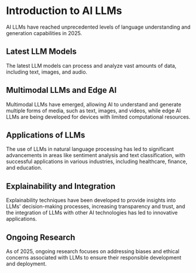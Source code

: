 # Introduction to AI LLMs
AI LLMs have reached unprecedented levels of language understanding and generation capabilities in 2025. 
## Latest LLM Models
The latest LLM models can process and analyze vast amounts of data, including text, images, and audio. 
## Multimodal LLMs and Edge AI
Multimodal LLMs have emerged, allowing AI to understand and generate multiple forms of media, such as text, images, and videos, while edge AI LLMs are being developed for devices with limited computational resources. 
## Applications of LLMs
The use of LLMs in natural language processing has led to significant advancements in areas like sentiment analysis and text classification, with successful applications in various industries, including healthcare, finance, and education. 
## Explainability and Integration
Explainability techniques have been developed to provide insights into LLMs' decision-making processes, increasing transparency and trust, and the integration of LLMs with other AI technologies has led to innovative applications. 
## Ongoing Research
As of 2025, ongoing research focuses on addressing biases and ethical concerns associated with LLMs to ensure their responsible development and deployment.